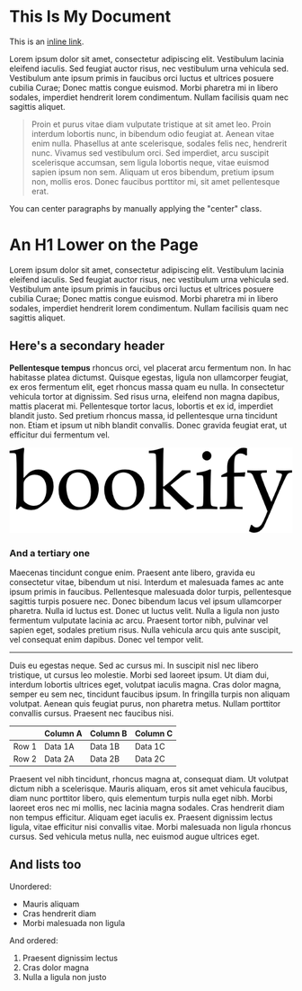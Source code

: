 # This Is My Document

This is an <a href="http://zombo.com">inline link</a>.

Lorem ipsum dolor sit amet, consectetur adipiscing elit. Vestibulum lacinia eleifend iaculis. Sed feugiat auctor risus, nec vestibulum urna vehicula sed. Vestibulum ante ipsum primis in faucibus orci luctus et ultrices posuere cubilia Curae; Donec mattis congue euismod. Morbi pharetra mi in libero sodales, imperdiet hendrerit lorem condimentum. Nullam facilisis quam nec sagittis aliquet.

> Proin et purus vitae diam vulputate tristique at sit amet leo. Proin interdum lobortis nunc, in bibendum odio feugiat at. Aenean vitae enim nulla. Phasellus at ante scelerisque, sodales felis nec, hendrerit nunc. Vivamus sed vestibulum orci. Sed imperdiet, arcu suscipit scelerisque accumsan, sem ligula lobortis neque, vitae euismod sapien ipsum non sem. Aliquam ut eros bibendum, pretium ipsum non, mollis eros. Donec faucibus porttitor mi, sit amet pellentesque erat.

<p class="center">
  You can center paragraphs by manually applying the "center" class.
</p>

# An H1 Lower on the Page

Lorem ipsum dolor sit amet, consectetur adipiscing elit. Vestibulum lacinia eleifend iaculis. Sed feugiat auctor risus, nec vestibulum urna vehicula sed. Vestibulum ante ipsum primis in faucibus orci luctus et ultrices posuere cubilia Curae; Donec mattis congue euismod. Morbi pharetra mi in libero sodales, imperdiet hendrerit lorem condimentum. Nullam facilisis quam nec sagittis aliquet.

## Here's a secondary header

**Pellentesque tempus** rhoncus orci, vel placerat arcu fermentum non. In hac habitasse platea dictumst. Quisque egestas, ligula non ullamcorper feugiat, ex eros fermentum elit, eget rhoncus massa quam eu nulla. In consectetur vehicula tortor at dignissim. Sed risus urna, eleifend non magna dapibus, mattis placerat mi. Pellentesque tortor lacus, lobortis et ex id, imperdiet blandit justo. Sed pretium rhoncus massa, id pellentesque urna tincidunt non. Etiam et ipsum ut nibh blandit convallis. Donec gravida feugiat erat, ut efficitur dui fermentum vel.

<img src="img/bookify.png">

<div class="section-break"></div>

### And a tertiary one

Maecenas tincidunt congue enim. Praesent ante libero, gravida eu consectetur vitae, bibendum ut nisi. Interdum et malesuada fames ac ante ipsum primis in faucibus. Pellentesque malesuada dolor turpis, pellentesque sagittis turpis posuere nec. Donec bibendum lacus vel ipsum ullamcorper pharetra. Nulla id luctus est. Donec ut luctus velit. Nulla a ligula non justo fermentum vulputate lacinia ac arcu. Praesent tortor nibh, pulvinar vel sapien eget, sodales pretium risus. Nulla vehicula arcu quis ante suscipit, vel consequat enim dapibus. Donec vel tempor velit.

----

Duis eu egestas neque. Sed ac cursus mi. In suscipit nisl nec libero tristique, ut cursus leo molestie. Morbi sed laoreet ipsum. Ut diam dui, interdum lobortis ultrices eget, volutpat iaculis magna. Cras dolor magna, semper eu sem nec, tincidunt faucibus ipsum. In fringilla turpis non aliquam volutpat. Aenean quis feugiat purus, non pharetra metus. Nullam porttitor convallis cursus. Praesent nec faucibus nisi.

|       | Column A | Column B | Column C |
| ----- | -------- | -------- | -------- |
| Row 1 | Data 1A  | Data 1B  | Data 1C  |
| Row 2 | Data 2A  | Data 2B  | Data 2C  |

Praesent vel nibh tincidunt, rhoncus magna at, consequat diam. Ut volutpat dictum nibh a scelerisque. Mauris aliquam, eros sit amet vehicula faucibus, diam nunc porttitor libero, quis elementum turpis nulla eget nibh. Morbi laoreet eros nec mi mollis, nec lacinia magna sodales. Cras hendrerit diam non tempus efficitur. Aliquam eget iaculis ex. Praesent dignissim lectus ligula, vitae efficitur nisi convallis vitae. Morbi malesuada non ligula rhoncus cursus. Sed vehicula metus nulla, nec euismod augue ultrices eget.

## And lists too

Unordered:

* Mauris aliquam
* Cras hendrerit diam
* Morbi malesuada non ligula

And ordered:

1. Praesent dignissim lectus
2. Cras dolor magna
3. Nulla a ligula non justo

